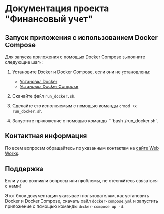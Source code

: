 # Документация проекта "Финансовый учет"

## Запуск приложения с использованием Docker Compose

Для запуска приложения с помощью Docker Compose выполните следующие шаги:

1. Установите Docker и Docker Compose, если они не установлены:
   - [Установка Docker](https://docs.docker.com/get-docker/)
   - [Установка Docker Compose](https://docs.docker.com/compose/install/)

2. Скачайте файл `run_docker.sh`.
3. Сделайте его исполняемым с помощью команды `chmod +x run_docker.sh`.
4. Запустите приложение с помощью команды
 ```bash  ./run_docker.sh`.



## Контактная информация

По всем вопросам обращайтесь по указанным контактам на [сайте Web Works](https://www.web-works.kz).

## Поддержка

Если у вас возникли вопросы или проблемы, не стесняйтесь связаться с нами!



Этот блок документации указывает пользователям, как установить Docker и Docker Compose, скачать файл `docker-compose.yml` и запустить приложение с помощью команды `docker-compose up -d`.
